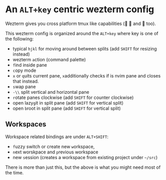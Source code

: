 # An `ALT+key` centric wezterm config

Wezterm gives you cross platform tmux like capabilities (  and  too).

This wezterm config is organized around the `ALT+key` where key is one of the following:

- typical `hjkl` for moving around between splits (add `SHIFT` for resizing instead)
- wezterm `a`ction (command palette)
- `f`ind inside pane
- `c`opy mode
- `x` or `q`uits current pane, `x`additionally checks if is nvim pane and closes that instead.
- `s`wap pane
- `-\\` split vertical and horizontal pane
- `r`otate panes clockwise (add `SHIFT` for counter clockwise)
- open lazy`g`it in split pane (add `SHIFT` for vertical split)
- open `b`root in split pane (add `SHIFT` for vertical split)

## Workspaces
Workspace related bindings are under `ALT+SHIFT`:

- `f`uzzy switch or create new `w`orkspace,
- `n`ext worskpace and `p`revious workspace
- new `s`ession (creates a workspace from existing project under `~/src`)

There is more than just this, but the above is what you might need most of the time.
